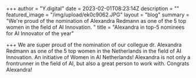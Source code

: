 +++
author = "Y.digital"
date = 2023-02-01T08:23:14Z
description = ""
featured_image = "/img/upload/ek0c9062.JPG"
layout = "blog"
summary = "We're proud of the nomination of Alexandra Redmann as one of the 5 top women in the field of AI Innovation. "
title = "Alexandra in top-5 nominees for AI Innovator of the year"

+++
We are super proud of the nomination of our collegue dr. Alexandra Redmann as one of the 5 top women in the Netherlands in the field of AI Innovation. An initiative of Women in AI Netherlands! Alexandra is not only a frontrunner in the field of AI, but also a great person to work with. Congrats Alexandra!